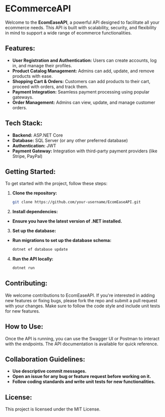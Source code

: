 # ECommerceAPI

Welcome to the **EcomEaseAPI**, a powerful API designed to facilitate all your ecommerce needs. This API is built with scalability, security, and flexibility in mind to support a wide range of ecommerce functionalities.

## Features:
- **User Registration and Authentication:** Users can create accounts, log in, and manage their profiles.
- **Product Catalog Management:** Admins can add, update, and remove products with ease.
- **Shopping Cart & Orders:** Customers can add products to their cart, proceed with orders, and track them.
- **Payment Integration:** Seamless payment processing using popular gateways.
- **Order Management:** Admins can view, update, and manage customer orders.

## Tech Stack:
- **Backend:** ASP.NET Core
- **Database:** SQL Server (or any other preferred database)
- **Authentication:** JWT
- **Payment Gateway:** Integration with third-party payment providers (like Stripe, PayPal)

## Getting Started:
To get started with the project, follow these steps:

1. **Clone the repository:**
   ```bash
   git clone https://github.com/your-username/EcomEaseAPI.git

2. **Install dependencies:**
- **Ensure you have the latest version of .NET installed.**

3. **Set up the database:**
- **Run migrations to set up the database schema:**
	```bash
   dotnet ef database update

4. **Run the API locally:**
	```bash
   dotnet run

## Contributing:
We welcome contributions to EcomEaseAPI. If you're interested in adding new features or fixing bugs, please fork the repo and submit a pull request with your changes. Make sure to follow the code style and include unit tests for new features.

## How to Use:
Once the API is running, you can use the Swagger UI or Postman to interact with the endpoints. The API documentation is available for quick reference.

## Collaboration Guidelines:
- **Use descriptive commit messages.**
- **Open an issue for any bug or feature request before working on it.**
- **Follow coding standards and write unit tests for new functionalities.**

## License:
This project is licensed under the MIT License.
